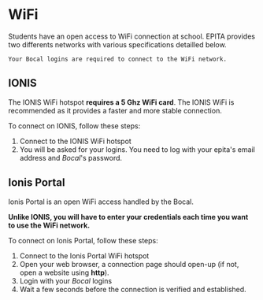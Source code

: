 # WiFi

Students have an open access to WiFi connection at school. EPITA provides two
differents networks with various specifications detailled below.

```nohighlight
Your Bocal logins are required to connect to the WiFi network.
```

## IONIS

The IONIS WiFi hotspot **requires a 5 Ghz WiFi card**. The IONIS WiFi is
recommended as it provides a faster and more stable connection.

To connect on IONIS, follow these steps:

1. Connect to the IONIS WiFi hotspot
2. You will be asked for your logins. You need to log with your epita's email address and *Bocal*'s password.

## Ionis Portal

Ionis Portal is an open WiFi access handled by the Bocal.

**Unlike IONIS, you will have to enter your credentials each time you want to
use the WiFi network.**

To connect on Ionis Portal, follow these steps:

1. Connect to the Ionis Portal WiFi hotspot
2. Open your web browser, a connection page should open-up (if not, open a website using **http**).
3. Login with your *Bocal* logins
4. Wait a few seconds before the connection is verified and established.

